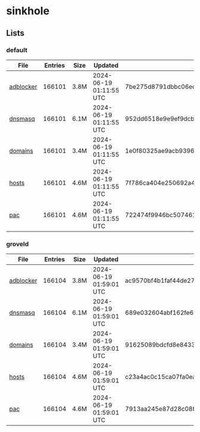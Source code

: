 # sinkhole

## Lists

### default

|File|Entries|Size|Updated|Hash|
|-|-|-|-|-|
|[adblocker](https://raw.githubusercontent.com/groveld/sinkhole/lists/default/adblocker.txt)|166101|3.8M|2024-06-19 01:11:55 UTC|7be275d8791dbbc06ed369d41fedca45fab3e4f00749a8b16731286450d874ac|
|[dnsmasq](https://raw.githubusercontent.com/groveld/sinkhole/lists/default/dnsmasq.txt)|166101|6.1M|2024-06-19 01:11:55 UTC|952dd6518e9e9ef9dcb6a73461a1717b844b33a705e90cc5a3c0a45581495429|
|[domains](https://raw.githubusercontent.com/groveld/sinkhole/lists/default/domains.txt)|166101|3.4M|2024-06-19 01:11:55 UTC|1e0f80325ae9acb93963c4a9351b676f1facb7b6c039cca4cee2703e569b26d0|
|[hosts](https://raw.githubusercontent.com/groveld/sinkhole/lists/default/hosts.txt)|166101|4.6M|2024-06-19 01:11:55 UTC|7f786ca404e250692a40be399c0c4de20da3e711eaae693b77d667578bccec88|
|[pac](https://raw.githubusercontent.com/groveld/sinkhole/lists/default/pac.txt)|166101|4.6M|2024-06-19 01:11:55 UTC|722474f9946bc507461f256df1c7b10630e68870591d0bdff1e3dd6085bc2c2f|

### groveld

|File|Entries|Size|Updated|Hash|
|-|-|-|-|-|
|[adblocker](https://raw.githubusercontent.com/groveld/sinkhole/lists/groveld/adblocker.txt)|166104|3.8M|2024-06-19 01:59:01 UTC|ac9570bf4b1faf44de278e61d1c73de31b3b88d1c578766e96a7369600737b1c|
|[dnsmasq](https://raw.githubusercontent.com/groveld/sinkhole/lists/groveld/dnsmasq.txt)|166104|6.1M|2024-06-19 01:59:01 UTC|689e032604abf162fe6473d267e78140beaa9daa4211c5e77d16205f570d492a|
|[domains](https://raw.githubusercontent.com/groveld/sinkhole/lists/groveld/domains.txt)|166104|3.4M|2024-06-19 01:59:01 UTC|91625089bdcfd8e8433676c062840d9fe4b8c384f2be88ab264af7bd5435c0d1|
|[hosts](https://raw.githubusercontent.com/groveld/sinkhole/lists/groveld/hosts.txt)|166104|4.6M|2024-06-19 01:59:01 UTC|c23a4ac0c15ca07fa0ea73cffd57983769315a4534c87862a161848f8d2d8489|
|[pac](https://raw.githubusercontent.com/groveld/sinkhole/lists/groveld/pac.txt)|166104|4.6M|2024-06-19 01:59:01 UTC|7913aa245e87d28c08fc1b6ff2089c1d87f155097453fb7bae73beac3ee51bd2|
